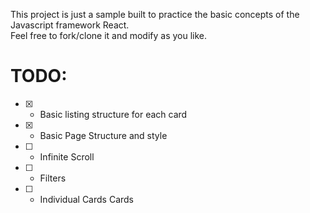 This project is just a sample built to practice the basic concepts of the Javascript framework React.  
Feel free to fork/clone it and modify as you like.  

# TODO:
- [x] - Basic listing structure for each card
- [x] - Basic Page Structure and style
- [ ] - Infinite Scroll
- [ ] - Filters
- [ ] - Individual Cards Cards
